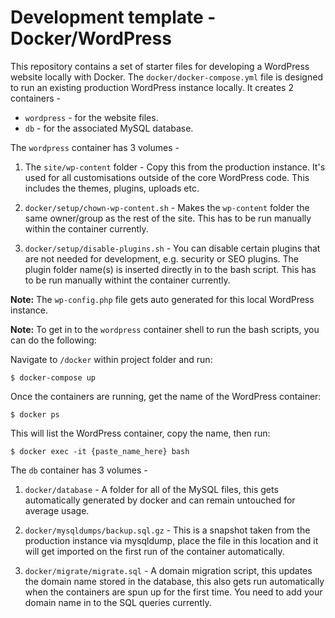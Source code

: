 # Development template - Docker/WordPress

This repository contains a set of starter files for developing a WordPress website locally with Docker. The `docker/docker-compose.yml` file is designed to run an existing production WordPress instance locally. It creates 2 containers - 

* `wordpress` - for the website files.
* `db` - for the associated MySQL database.

The `wordpress` container has 3 volumes - 

1. The `site/wp-content` folder - Copy this from the production instance. It's used for all customisations outside of the core WordPress code. This includes the themes, plugins, uploads etc.

2. `docker/setup/chown-wp-content.sh` - Makes the `wp-content` folder the same owner/group as the rest of the site. This has to be run manually within the container currently.

3. `docker/setup/disable-plugins.sh` - You can disable certain plugins that are not needed for development, e.g. security or SEO plugins. The plugin folder name(s) is inserted directly in to the bash script. This has to be run manually withint the container currently. 

**Note:** The `wp-config.php` file gets auto generated for this local WordPress instance.

**Note:** To get in to the `wordpress` container shell to run the bash scripts, you can do the following:

Navigate to `/docker` within project folder and run:

`$ docker-compose up`

Once the containers are running, get the name of the WordPress container:

`$ docker ps`

This will list the WordPress container, copy the name, then run:

`$ docker exec -it {paste_name_here} bash` 

The `db` container has 3 volumes - 

1. `docker/database` - A folder for all of the MySQL files, this gets automatically generated by docker and can remain untouched for average usage.

2. `docker/mysqldumps/backup.sql.gz` - This is a snapshot taken from the production instance via mysqldump, place the file in this location and it will get imported on the first run of the container automatically.

3. `docker/migrate/migrate.sql` - A domain migration script, this updates the domain name stored in the database, this also gets run automatically when the containers are spun up for the first time. You need to add your domain name in to the SQL queries currently.
